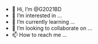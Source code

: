 - 👋 Hi, I’m @G2021BD
- 👀 I’m interested in ...
- 🌱 I’m currently learning ...
- 💞️ I’m looking to collaborate on ...
- 📫 How to reach me ...

<!---
G2021BD/G2021BD is a ✨ special ✨ repository because its `README.md` (this file) appears on your GitHub profile.
You can click the Preview link to take a look at your changes.
--->
